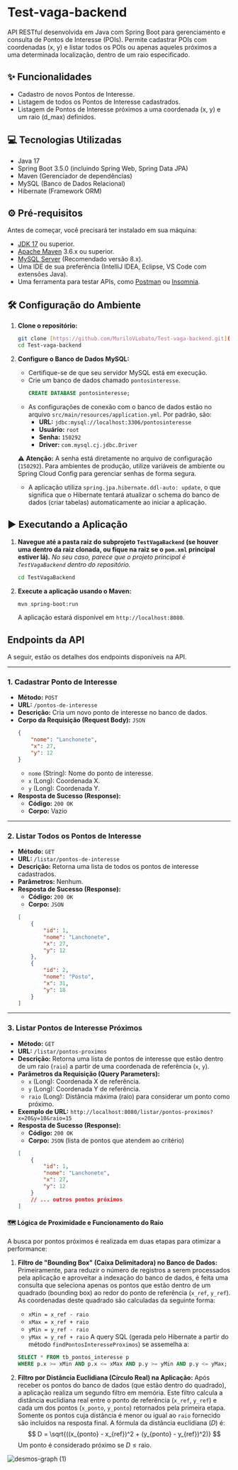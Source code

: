 # Test-vaga-backend

API RESTful desenvolvida em Java com Spring Boot para gerenciamento e consulta de Pontos de Interesse (POIs). Permite cadastrar POIs com coordenadas (x, y) e listar todos os POIs ou apenas aqueles próximos a uma determinada localização, dentro de um raio especificado.

## ✨ Funcionalidades

* Cadastro de novos Pontos de Interesse.
* Listagem de todos os Pontos de Interesse cadastrados.
* Listagem de Pontos de Interesse próximos a uma coordenada (x, y) e um raio (d_max) definidos.

## 💻 Tecnologias Utilizadas

* Java 17
* Spring Boot 3.5.0 (incluindo Spring Web, Spring Data JPA)
* Maven (Gerenciador de dependências)
* MySQL (Banco de Dados Relacional)
* Hibernate (Framework ORM)

## ⚙️ Pré-requisitos

Antes de começar, você precisará ter instalado em sua máquina:

* [JDK 17](https://www.oracle.com/java/technologies/javase/jdk17-archive-downloads.html) ou superior.
* [Apache Maven](https://maven.apache.org/download.cgi) 3.6.x ou superior.
* [MySQL Server](https://dev.mysql.com/downloads/mysql/) (Recomendado versão 8.x).
* Uma IDE de sua preferência (IntelliJ IDEA, Eclipse, VS Code com extensões Java).
* Uma ferramenta para testar APIs, como [Postman](https://www.postman.com/) ou [Insomnia](https://insomnia.rest/).

## 🛠️ Configuração do Ambiente

1.  **Clone o repositório:**
    ```bash
    git clone [https://github.com/MuriloVLobato/Test-vaga-backend.git](https://github.com/MuriloVLobato/Test-vaga-backend.git)
    cd Test-vaga-backend
    ```

2.  **Configure o Banco de Dados MySQL:**
    * Certifique-se de que seu servidor MySQL está em execução.
    * Crie um banco de dados chamado `pontosinteresse`.
        ```sql
        CREATE DATABASE pontosinteresse;
        ```
    * As configurações de conexão com o banco de dados estão no arquivo `src/main/resources/application.yml`. Por padrão, são:
        * **URL:** `jdbc:mysql://localhost:3306/pontosinteresse`
        * **Usuário:** `root`
        * **Senha:** `150292`
        * **Driver:** `com.mysql.cj.jdbc.Driver`

    ⚠️ **Atenção:** A senha está diretamente no arquivo de configuração (`150292`). Para ambientes de produção, utilize variáveis de ambiente ou Spring Cloud Config para gerenciar senhas de forma segura.

    * A aplicação utiliza `spring.jpa.hibernate.ddl-auto: update`, o que significa que o Hibernate tentará atualizar o schema do banco de dados (criar tabelas) automaticamente ao iniciar a aplicação.

## ▶️ Executando a Aplicação

1.  **Navegue até a pasta raiz do subprojeto `TestVagaBackend` (se houver uma dentro da raiz clonada, ou fique na raiz se o `pom.xml` principal estiver lá).**
    *No seu caso, parece que o projeto principal é `TestVagaBackend` dentro do repositório.*
    ```bash
    cd TestVagaBackend
    ```
2.  **Execute a aplicação usando o Maven:**
    ```bash
    mvn spring-boot:run
    ```
    A aplicação estará disponível em `http://localhost:8080`.

## Endpoints da API

A seguir, estão os detalhes dos endpoints disponíveis na API.

---

### 1. Cadastrar Ponto de Interesse

* **Método:** `POST`
* **URL:** `/pontos-de-interesse`
* **Descrição:** Cria um novo ponto de interesse no banco de dados.
* **Corpo da Requisição (Request Body):** `JSON`
    ```json
    {
        "nome": "Lanchonete",
        "x": 27,
        "y": 12
    }
    ```
    * `nome` (String): Nome do ponto de interesse.
    * `x` (Long): Coordenada X.
    * `y` (Long): Coordenada Y.
* **Resposta de Sucesso (Response):**
    * **Código:** `200 OK`
    * **Corpo:** Vazio

---

### 2. Listar Todos os Pontos de Interesse

* **Método:** `GET`
* **URL:** `/listar/pontos-de-interesse`
* **Descrição:** Retorna uma lista de todos os pontos de interesse cadastrados.
* **Parâmetros:** Nenhum.
* **Resposta de Sucesso (Response):**
    * **Código:** `200 OK`
    * **Corpo:** `JSON`
    ```json
    [
        {
            "id": 1,
            "nome": "Lanchonete",
            "x": 27,
            "y": 12
        },
        {
            "id": 2,
            "nome": "Posto",
            "x": 31,
            "y": 18
        }
    ]
    ```

---

### 3. Listar Pontos de Interesse Próximos

* **Método:** `GET`
* **URL:** `/listar/pontos-proximos`
* **Descrição:** Retorna uma lista de pontos de interesse que estão dentro de um raio (`raio`) a partir de uma coordenada de referência (`x`, `y`).
* **Parâmetros da Requisição (Query Parameters):**
    * `x` (Long): Coordenada X de referência.
    * `y` (Long): Coordenada Y de referência.
    * `raio` (Long): Distância máxima (raio) para considerar um ponto como próximo.
* **Exemplo de URL:** `http://localhost:8080/listar/pontos-proximos?x=20&y=10&raio=15`
* **Resposta de Sucesso (Response):**
    * **Código:** `200 OK`
    * **Corpo:** `JSON` (lista de pontos que atendem ao critério)
    ```json
    [
        {
            "id": 1,
            "nome": "Lanchonete",
            "x": 27,
            "y": 12
        }
        // ... outros pontos próximos
    ]
    ```

#### 🗺️ Lógica de Proximidade e Funcionamento do Raio

A busca por pontos próximos é realizada em duas etapas para otimizar a performance:

1.  **Filtro de "Bounding Box" (Caixa Delimitadora) no Banco de Dados:**
    Primeiramente, para reduzir o número de registros a serem processados pela aplicação e aproveitar a indexação do banco de dados, é feita uma consulta que seleciona apenas os pontos que estão dentro de um quadrado (bounding box) ao redor do ponto de referência (`x_ref`, `y_ref`). As coordenadas deste quadrado são calculadas da seguinte forma:
    * `xMin = x_ref - raio`
    * `xMax = x_ref + raio`
    * `yMin = y_ref - raio`
    * `yMax = y_ref + raio`
    A query SQL (gerada pelo Hibernate a partir do método `findPontosInteresseProximos`) se assemelha a:
    ```sql
    SELECT * FROM tb_pontos_interesse p
    WHERE p.x >= xMin AND p.x <= xMax AND p.y >= yMin AND p.y <= yMax;
    ```

2.  **Filtro por Distância Euclidiana (Círculo Real) na Aplicação:**
    Após receber os pontos do banco de dados (que estão dentro do quadrado), a aplicação realiza um segundo filtro em memória. Este filtro calcula a distância euclidiana real entre o ponto de referência (`x_ref`, `y_ref`) e cada um dos pontos (`x_ponto`, `y_ponto`) retornados pela primeira etapa. Somente os pontos cuja distância é menor ou igual ao `raio` fornecido são incluídos na resposta final.
    A fórmula da distância euclidiana ($D$) é:
    $$ D = \sqrt{((x_{ponto} - x_{ref})^2 + (y_{ponto} - y_{ref})^2)} $$
    Um ponto é considerado próximo se $D \le \text{raio}$.

![desmos-graph (1)](https://github.com/user-attachments/assets/d32a9bf7-b7aa-460a-8326-7f0d48db4d39)
